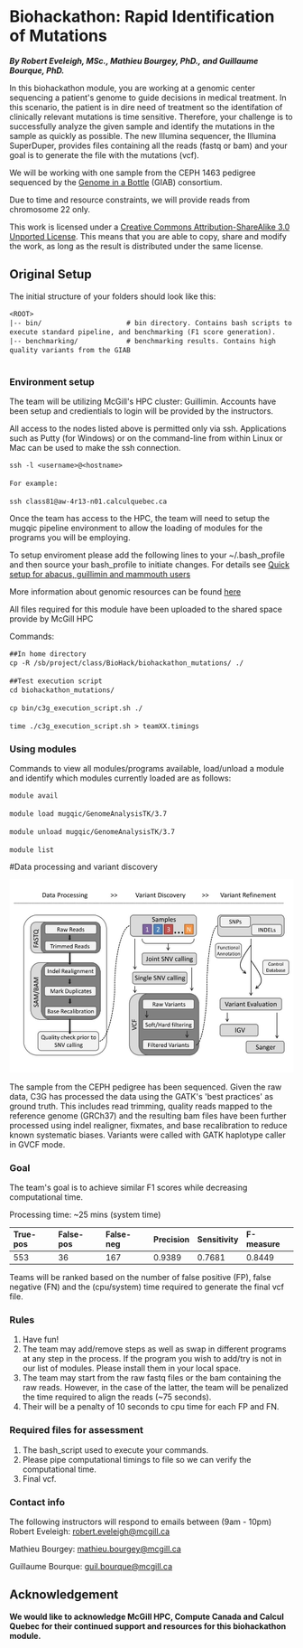 # Biohackathon: Rapid Identification of Mutations
***By Robert Eveleigh, MSc., Mathieu Bourgey, PhD., and Guillaume Bourque, PhD.***

In this biohackathon module, you are working at a genomic center sequencing a patient's genome to guide decisions in medical treatment. In this scenario, the patient is in dire need of treatment so the identifation of clinically relevant mutations is time sensitive.  Therefore, your challenge is to successfully analyze the given sample and identify the mutations in the sample as quickly as possible.  The new Illumina sequencer, the Illumina SuperDuper, provides files containing all the reads (fastq or bam) and your goal is to generate the file with the mutations (vcf).

We will be working with one sample from the CEPH 1463 pedigree sequenced by the [Genome in a Bottle](http://jimb.stanford.edu/giab/) (GIAB) consortium.

Due to time and resource constraints, we will provide reads from chromosome 22 only.

This work is licensed under a [Creative Commons Attribution-ShareAlike 3.0 Unported License](http://creativecommons.org/licenses/by-sa/3.0/deed.en_US). This means that you are able to copy, share and modify the work, as long as the result is distributed under the same license.

## Original Setup

The initial structure of your folders should look like this:
```
<ROOT>
|-- bin/                     # bin directory. Contains bash scripts to execute standard pipeline, and benchmarking (F1 score generation).
|-- benchmarking/            # benchmarking results. Contains high quality variants from the GIAB
    
```

### Environment setup
The team will be utilizing McGill's HPC cluster: Guillimin.  Accounts have been setup and credientials to login will be provided by the instructors.

All access to the nodes listed above is permitted only via ssh. Applications such as Putty (for Windows) or on the command-line from within Linux or Mac can be used to make the ssh connection.

```
ssh -l <username>@<hostname>

For example:

ssh class81@aw-4r13-n01.calculquebec.ca
```

Once the team has access to the HPC, the team will need to setup the mugqic pipeline environment to allow the loading of modules for the programs you will be employing.

To setup enviroment please add the following lines to your ~/.bash_profile and then source your bash_profile to initiate changes.
For details see [Quick setup for abacus, guillimin and mammouth users](https://bitbucket.org/mugqic/mugqic_pipelines#markdown-header-quick-setup-for-abacus-guillimin-and-mammouth-users)

More information about genomic resources can be found [here](https://bitbucket.org/mugqic/mugqic_pipelines#markdown-header-genomes)

All files required for this module have been uploaded to the shared space provide by McGill HPC

Commands:
```
##In home directory
cp -R /sb/project/class/BioHack/biohackathon_mutations/ ./

##Test execution script
cd biohackathon_mutations/

cp bin/c3g_execution_script.sh ./

time ./c3g_execution_script.sh > teamXX.timings
```

### Using modules 
Commands to view all modules/programs available, load/unload a module and identify which modules currently loaded are as follows:
```
module avail

module load mugqic/GenomeAnalysisTK/3.7 

module unload mugqic/GenomeAnalysisTK/3.7

module list 

```

#Data processing and variant discovery

![Data processing diagram](img/dnaseq_pipeline.jpg)
    
The sample from the CEPH pedigree has been sequenced. Given the raw data, C3G has processed the data using the GATK's 'best practices' as ground truth. This includes read trimming, quality reads mapped to the reference genome (GRCh37) and the resulting bam files have been further processed using indel realigner, fixmates, and base recalibration to reduce known systematic biases. Variants were called with GATK haplotype caller in GVCF mode.

### Goal

The team's goal is to achieve similar F1 scores while decreasing computational time.

Processing time: ~25 mins (system time)

| True-pos | False-pos | False-neg | Precision | Sensitivity | F-measure |
|:-------- |:--------- |:--------- |:--------- |:----------- |:--------- |
|553       |36         |167        |0.9389     |0.7681       |0.8449     |

Teams will be ranked based on the number of false positive (FP), false negative (FN) and the (cpu/system) time required to generate the final vcf file.  

### Rules
1. Have fun!
2. The team may add/remove steps as well as swap in different programs at any step in the process.  If the program you wish to add/try is not in our list of modules. Please install them in your local space.
3. The team may start from the raw fastq files or the bam containing the raw reads.  However, in the case of the latter, the team will be penalized the time required to align the reads (~75 seconds).
4. Their will be a penalty of 10 seconds to cpu time for each FP and FN.


### Required files for assessment
1. The bash_script used to execute your commands.
2. Please pipe computational timings to file so we can verify the computational time.
3. Final vcf.


### Contact info
The following instructors will respond to emails between (9am - 10pm)
Robert Eveleigh: robert.eveleigh@mcgill.ca

Mathieu Bourgey: mathieu.bourgey@mcgill.ca

Guillaume Bourque: guil.bourque@mcgill.ca

## Acknowledgement
**We would like to acknowledge McGill HPC, Compute Canada and Calcul Quebec for their continued support and resources for this biohackathon module.**